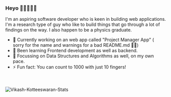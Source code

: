 ### Heyo 👋👋👋👋👋

<!--
**vikash-kotteeswaran/vikash-kotteeswaran** is a ✨ _special_ ✨ repository because its `README.md` (this file) appears on your GitHub profile.

Here are some ideas to get you started:

- 🔭 I’m currently working on ...
- 🌱 I’m currently learning ...
- 👯 I’m looking to collaborate on ...
- 🤔 I’m looking for help with ...
- 💬 Ask me about ...
- 📫 How to reach me: ...
- 😄 Pronouns: ...
- ⚡ Fun fact: ...
-->

I'm an aspiring software developer who is keen in building web applications. I'm a research type of guy who like to build things that go through a lot of findings on the way. I also happen to be a physics graduate.

- 🔭 Currently working on an web app called "Project Manager App" ( sorry for the name and warnings for a bad README.md 🤦🤦)
- 🌱 Been learning Frontend development as well as backend. 
- 🌱 Focussing on Data Structures and Algorithms as well, on my own pace.
- ⚡ Fun fact: You can count to 1000 with just 10 fingers! 

<br><br>
![Vikash-Kotteeswaran-Stats](https://github-readme-stats.vercel.app/api?username=vikash-kotteeswaran&show_icons=true&count_private=true&theme=react)
